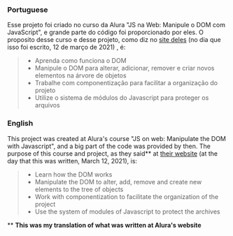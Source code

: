 ### Portuguese

Esse projeto foi criado no curso da Alura "JS na Web: Manipule o DOM com JavaScript", e grande parte do código foi proporcionado por eles.
O proposito desse curso e desse projeto, como diz no [site deles](https://www.alura.com.br/) (no dia que isso foi escrito, 12 de março de 2021) , é:

> * Aprenda como funciona o DOM
> * Manipule o DOM para alterar, adicionar, remover e criar novos elementos na árvore de objetos
> * Trabalhe com componentização para facilitar a organização do projeto
> * Utilize o sistema de módulos do Javascript para proteger os arquivos

### English

This project was created at Alura's course "JS on web: Manipulate the DOM with Javascript", and a big part of the code was provided by then.
The purpose of this course and project, as they said** at [their website](https://www.alura.com.br/) (at the day that this was written, March 12, 2021), is:

> * Learn how the DOM works
> * Manipulate the DOM to alter, add, remove and create new elements to the tree of objects
> * Work with componentization to facilitate the organization of the project
> * Use the system of modules of Javascript to protect the archives

** **This was my translation of what was written at Alura's website**
